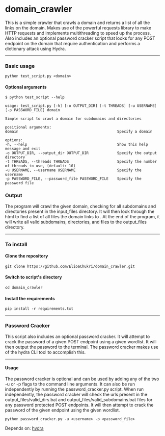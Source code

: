 # domain_crawler

This is a simple crawler that crawls a domain and returns a list of all the links on the domain.
Makes use of the powerful requests library to make HTTP requests and implements multithreading to speed up the process.
Also includes an optional password cracker script that looks for any POST endpoint on the domain that require
authentication and performs a dictionary attack using Hydra.

***

### Basic usage

```
python test_script.py <domain>
```

#### Optional arguments

```
$ python test_script --help

usage: test_script.py [-h] [-o OUTPUT_DIR] [-t THREADS] [-u USERNAME] [-p PASSWORD_FILE] domain

Simple script to crawl a domain for subdomains and directories

positional arguments:
domain                                             Specify a domain

options:
-h, --help                                         Show this help message and exit
-o OUTPUT_DIR, --output_dir OUTPUT_DIR             Specify the output directory
-t THREADS, --threads THREADS                      Specify the number of threads to use, (default: 10)
-u USERNAME, --username USERNAME                   Specify the username
-p PASSWORD_FILE, --password_file PASSWORD_FILE    Specify the password file
```

### Output

The program will crawl the given domain, checking for all subdomains and directories present in the input_files
directory. It will then look through the html to find a list of all files the domain links to .
At the end of the program, it will write all valid subdomains, directories, and files to the output_files directory.

***

### To install

#### Clone the repository

```
git clone https://github.com/ElioaChukri/domain_crawler.git
```

#### Switch to script's directory

```
cd domain_crawler
```

#### Install the requirements

```
pip install -r requirements.txt
```


***

### Password Cracker

This script also includes an optional password cracker. It will attempt to crack the password of a given POST endpoint
using a given
wordlist. It will then output the password to the terminal. The password cracker makes use of the hydra CLI tool to
accomplish this.


***

#### Usage

The password cracker is optional and can be used by adding any of the two -u or -p flags to the command line arguments.
It can also be run independently by running the password_cracker.py script.
When run independently, the password cracker will check the urls present in the output_files/valid_dirs.bat and
output_files/valid_subdomains.bat files for any password protected POST endpoints. It will then attempt to crack the 
password of the given endpoint using the given wordlist.

```
python password_cracker.py -u <username> -p <password_file>
```

Depends on: [hydra](https://github.com/vanhauser-thc/thc-hydra)



